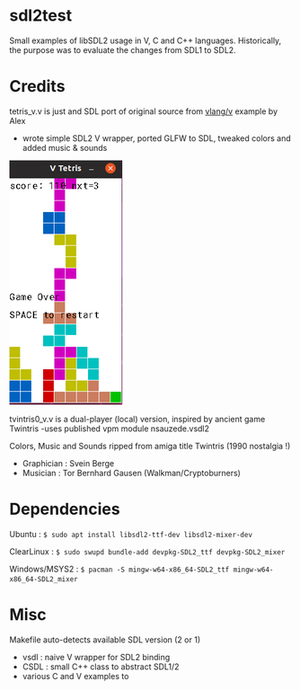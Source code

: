 # sdl2test
Small examples of libSDL2 usage in V, C and C++ languages.
Historically, the purpose was to evaluate the changes from SDL1 to SDL2.

# Credits
tetris_v.v is just and SDL port of original source from <a href='https://github.com/vlang/v'>vlang/v</a> example by Alex
- wrote simple SDL2 V wrapper, ported GLFW to SDL, tweaked colors and added music & sounds

<img src='https://github.com/nsauzede/sdl2test/raw/master/tetris_v.png'>

tvintris0_v.v is a dual-player (local) version, inspired by ancient game Twintris
-uses published vpm module nsauzede.vsdl2

Colors, Music and Sounds ripped from amiga title Twintris (1990 nostalgia !)
- Graphician : Svein Berge
- Musician : Tor Bernhard Gausen (Walkman/Cryptoburners)

# Dependencies
Ubuntu :
`$ sudo apt install libsdl2-ttf-dev libsdl2-mixer-dev`

ClearLinux :
`$ sudo swupd bundle-add devpkg-SDL2_ttf devpkg-SDL2_mixer`

Windows/MSYS2 :
`$ pacman -S mingw-w64-x86_64-SDL2_ttf mingw-w64-x86_64-SDL2_mixer`


# Misc
Makefile auto-detects available SDL version (2 or 1)

- vsdl : naive V wrapper for SDL2 binding
- CSDL : small C++ class to abstract SDL1/2
- various C and V examples to
